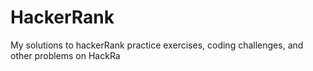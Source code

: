 # HackerRank
My solutions to hackerRank practice exercises, coding challenges, and other problems on HackRa
